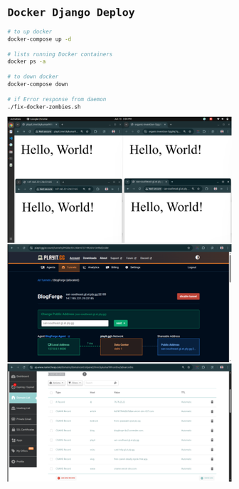 # `Docker Django Deploy`

```bash
# to up docker
docker-compose up -d

# lists running Docker containers
docker ps -a

# to down docker
docker-compose down

# if Error response from daemon
./fix-docker-zombies.sh
```

![alt text](screenshots/image.png)
![alt text](screenshots/image-1.png)
![alt text](screenshots/image-2.png)
